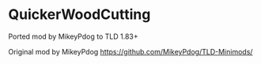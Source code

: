 # QuickerWoodCutting
Ported mod by MikeyPdog to TLD 1.83+

Original mod by MikeyPdog https://github.com/MikeyPdog/TLD-Minimods/